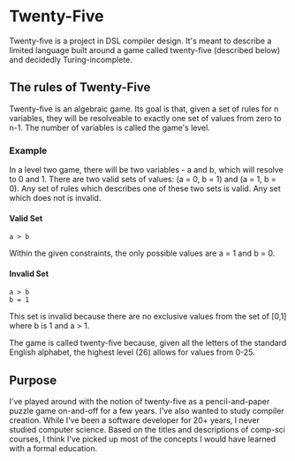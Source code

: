 # Twenty-Five
Twenty-five is a project in DSL compiler design. It's meant to describe a limited language built around a game called twenty-five (described below) and decidedly Turing-incomplete.

## The rules of Twenty-Five
Twenty-five is an algebraic game. Its goal is that, given a set of rules for n variables, they will be resolveable to exactly one set of values from zero to n-1. The number of variables is called the game's level.

### Example
In a level two game, there will be two variables - a and b, which will resolve to 0 and 1. There are two valid sets of values: (a = 0, b = 1) and (a = 1, b = 0). Any set of rules which describes one of these two sets is valid. Any set which does not is invalid.

#### Valid Set
```
a > b
```
Within the given constraints, the only possible values are a = 1 and b = 0.

#### Invalid Set
```
a > b
b = 1
```

This set is invalid because there are no exclusive values from the set of [0,1] where b is 1 and a > 1.

The game is called twenty-five because, given all the letters of the standard English alphabet, the highest level (26) allows for values from 0-25.

## Purpose
I've played around with the notion of twenty-five as a pencil-and-paper puzzle game on-and-off for a few years. I've also wanted to study compiler creation. While I've been a software developer for 20+ years, I never studied computer science. Based on the titles and descriptions of comp-sci courses, I think I've picked up most of the concepts I would have learned with a formal education. 
